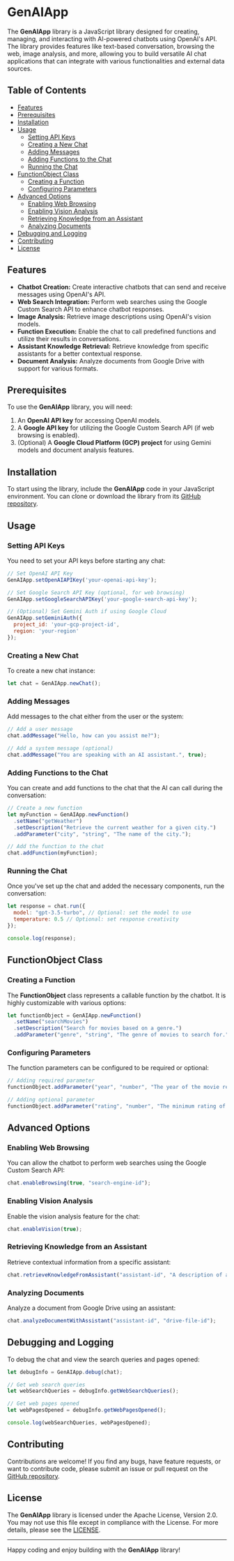 # GenAIApp

The **GenAIApp** library is a JavaScript library designed for creating, managing, and interacting with AI-powered chatbots using OpenAI's API. The library provides features like text-based conversation, browsing the web, image analysis, and more, allowing you to build versatile AI chat applications that can integrate with various functionalities and external data sources.

## Table of Contents

- [Features](#features)
- [Prerequisites](#prerequisites)
- [Installation](#installation)
- [Usage](#usage)
  - [Setting API Keys](#setting-api-keys)
  - [Creating a New Chat](#creating-a-new-chat)
  - [Adding Messages](#adding-messages)
  - [Adding Functions to the Chat](#adding-functions-to-the-chat)
  - [Running the Chat](#running-the-chat)
- [FunctionObject Class](#functionobject-class)
  - [Creating a Function](#creating-a-function)
  - [Configuring Parameters](#configuring-parameters)
- [Advanced Options](#advanced-options)
  - [Enabling Web Browsing](#enabling-web-browsing)
  - [Enabling Vision Analysis](#enabling-vision-analysis)
  - [Retrieving Knowledge from an Assistant](#retrieving-knowledge-from-an-assistant)
  - [Analyzing Documents](#analyzing-documents)
- [Debugging and Logging](#debugging-and-logging)
- [Contributing](#contributing)
- [License](#license)

## Features

- **Chatbot Creation:** Create interactive chatbots that can send and receive messages using OpenAI's API.
- **Web Search Integration:** Perform web searches using the Google Custom Search API to enhance chatbot responses.
- **Image Analysis:** Retrieve image descriptions using OpenAI's vision models.
- **Function Execution:** Enable the chat to call predefined functions and utilize their results in conversations.
- **Assistant Knowledge Retrieval:** Retrieve knowledge from specific assistants for a better contextual response.
- **Document Analysis:** Analyze documents from Google Drive with support for various formats.

## Prerequisites

To use the **GenAIApp** library, you will need:

1. An **OpenAI API key** for accessing OpenAI models.
2. A **Google API key** for utilizing the Google Custom Search API (if web browsing is enabled).
3. (Optional) A **Google Cloud Platform (GCP) project** for using Gemini models and document analysis features.

## Installation

To start using the library, include the **GenAIApp** code in your JavaScript environment. You can clone or download the library from its [GitHub repository](https://github.com/scriptit-fr/GenAIApp).

## Usage

### Setting API Keys

You need to set your API keys before starting any chat:

```js
// Set OpenAI API Key
GenAIApp.setOpenAIAPIKey('your-openai-api-key');

// Set Google Search API Key (optional, for web browsing)
GenAIApp.setGoogleSearchAPIKey('your-google-search-api-key');

// (Optional) Set Gemini Auth if using Google Cloud
GenAIApp.setGeminiAuth({
  project_id: 'your-gcp-project-id',
  region: 'your-region'
});
```

### Creating a New Chat

To create a new chat instance:

```js
let chat = GenAIApp.newChat();
```

### Adding Messages

Add messages to the chat either from the user or the system:

```js
// Add a user message
chat.addMessage("Hello, how can you assist me?");

// Add a system message (optional)
chat.addMessage("You are speaking with an AI assistant.", true);
```

### Adding Functions to the Chat

You can create and add functions to the chat that the AI can call during the conversation:

```js
// Create a new function
let myFunction = GenAIApp.newFunction()
  .setName("getWeather")
  .setDescription("Retrieve the current weather for a given city.")
  .addParameter("city", "string", "The name of the city.");

// Add the function to the chat
chat.addFunction(myFunction);
```

### Running the Chat

Once you've set up the chat and added the necessary components, run the conversation:

```js
let response = chat.run({
  model: "gpt-3.5-turbo", // Optional: set the model to use
  temperature: 0.5 // Optional: set response creativity
});

console.log(response);
```

## FunctionObject Class

### Creating a Function

The **FunctionObject** class represents a callable function by the chatbot. It is highly customizable with various options:

```js
let functionObject = GenAIApp.newFunction()
  .setName("searchMovies")
  .setDescription("Search for movies based on a genre.")
  .addParameter("genre", "string", "The genre of movies to search for.");
```

### Configuring Parameters

The function parameters can be configured to be required or optional:

```js
// Adding required parameter
functionObject.addParameter("year", "number", "The year of the movie release.");

// Adding optional parameter
functionObject.addParameter("rating", "number", "The minimum rating of movies to return.", true);
```

## Advanced Options

### Enabling Web Browsing

You can allow the chatbot to perform web searches using the Google Custom Search API:

```js
chat.enableBrowsing(true, "search-engine-id");
```

### Enabling Vision Analysis

Enable the vision analysis feature for the chat:

```js
chat.enableVision(true);
```

### Retrieving Knowledge from an Assistant

Retrieve contextual information from a specific assistant:

```js
chat.retrieveKnowledgeFromAssistant("assistant-id", "A description of available knowledge.");
```

### Analyzing Documents

Analyze a document from Google Drive using an assistant:

```js
chat.analyzeDocumentWithAssistant("assistant-id", "drive-file-id");
```

## Debugging and Logging

To debug the chat and view the search queries and pages opened:

```js
let debugInfo = GenAIApp.debug(chat);

// Get web search queries
let webSearchQueries = debugInfo.getWebSearchQueries();

// Get web pages opened
let webPagesOpened = debugInfo.getWebPagesOpened();

console.log(webSearchQueries, webPagesOpened);
```

## Contributing

Contributions are welcome! If you find any bugs, have feature requests, or want to contribute code, please submit an issue or pull request on the [GitHub repository](https://github.com/scriptit-fr/GenAIApp).

## License

The **GenAIApp** library is licensed under the Apache License, Version 2.0. You may not use this file except in compliance with the License. For more details, please see the [LICENSE](http://www.apache.org/licenses/LICENSE-2.0).

---

Happy coding and enjoy building with the **GenAIApp** library!
